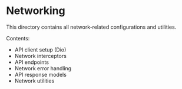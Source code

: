 # Networking

This directory contains all network-related configurations and utilities.

Contents:
- API client setup (Dio)
- Network interceptors
- API endpoints
- Network error handling
- API response models
- Network utilities 